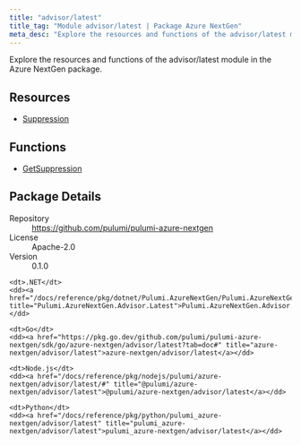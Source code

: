 ```yaml
---
title: "advisor/latest"
title_tag: "Module advisor/latest | Package Azure NextGen"
meta_desc: "Explore the resources and functions of the advisor/latest module in the Azure NextGen package."
---
```


<!-- WARNING: this file was generated by Pulumi Docs Generator. -->
<!-- Do not edit by hand unless you're certain you know what you are doing! -->

Explore the resources and functions of the advisor/latest module in the Azure NextGen package.

<h2 id="resources">Resources</h2>
<ul class="api">
    <li><a href="suppression" title="Suppression"><span class="symbol resource"></span>Suppression</a></li>
</ul>

<h2 id="functions">Functions</h2>
<ul class="api">
    <li><a href="getsuppression" title="GetSuppression"><span class="symbol function"></span>GetSuppression</a></li>
</ul>

<h2 id="package-details">Package Details</h2>
<dl class="package-details">
	<dt>Repository</dt>
	<dd><a href="https://github.com/pulumi/pulumi-azure-nextgen">https://github.com/pulumi/pulumi-azure-nextgen</a></dd>
	<dt>License</dt>
	<dd>Apache-2.0</dd>
	<dt>Version</dt>
	<dd>0.1.0</dd>
</dl>



<dl class="tabular">

    <dt>.NET</dt>
    <dd><a href="/docs/reference/pkg/dotnet/Pulumi.AzureNextGen/Pulumi.AzureNextGen.Advisor.Latest.html" title="Pulumi.AzureNextGen.Advisor.Latest">Pulumi.AzureNextGen.Advisor.Latest</a></dd>

    <dt>Go</dt>
    <dd><a href="https://pkg.go.dev/github.com/pulumi/pulumi-azure-nextgen/sdk/go/azure-nextgen/advisor/latest?tab=doc#" title="azure-nextgen/advisor/latest">azure-nextgen/advisor/latest</a></dd>

    <dt>Node.js</dt>
    <dd><a href="/docs/reference/pkg/nodejs/pulumi/azure-nextgen/advisor/latest/#" title="@pulumi/azure-nextgen/advisor/latest">@pulumi/azure-nextgen/advisor/latest</a></dd>

    <dt>Python</dt>
    <dd><a href="/docs/reference/pkg/python/pulumi_azure-nextgen/advisor/latest" title="pulumi_azure-nextgen/advisor/latest">pulumi_azure-nextgen/advisor/latest</a></dd>

</dl>

